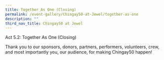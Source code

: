 ```yaml
---
title: Together As One (Closing)
permalink: /event-gallery/Chingay50-at-Jewel/together-as-one
description: ""
third_nav_title: Chingay50 at Jewel
---
```

Act 5.2: Together As One (Closing)

Thank you to our sponsors, donors, partners, performers, volunteers, crew, and most importantly you, our audience, for making Chingay50 happen!

[](http://www.facebook.com/sharer.php?u=http://www.chingay.gov.sg/image/event-gallery/act-5-2-together-as-one-(closing))